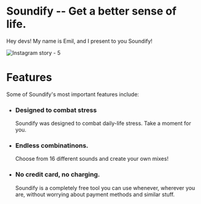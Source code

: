 # Soundify -- Get a better sense of life.

Hey devs! My name is Emil, and I present to you Soundify! <br>

![Instagram story - 5](https://user-images.githubusercontent.com/96463540/152078473-add7ef08-10f4-4341-ad5a-4ea8cc2b2900.png)

# Features
Some of Soundify's most important features include:
<ul>
  <li>
    <h3>Designed to combat stress</h3>
    <p>Soundify was designed to combat daily-life stress. Take a moment for you.</p>
  </li>
  <li>
    <h3>Endless combinatinons.</h3>
    <p>Choose from 16 different sounds and create your own mixes!</p>
  </li>
  <li>
    <h3>No credit card, no charging.</h3>
    <p>Soundify is a completely free tool you can use whenever, wherever you are, without worrying about payment methods and similar stuff.</p>
  </li>
</ul>
